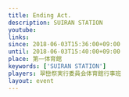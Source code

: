 ```yaml
---
title: Ending Act.
description: SUIRAN STATION
youtube: 
links:
since: 2018-06-03T15:36:00+09:00
until: 2018-06-03T15:40:00+09:00
place: 第一体育館
keywords: ['SUIRAN STATION']
players: 翠巒祭実行委員会体育館行事班
layout: event
---
```

